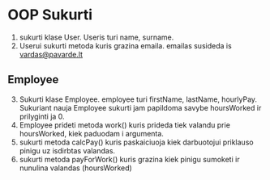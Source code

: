 # OOP Sukurti

1. sukurti klase User. Useris turi name, surname.
2. Userui sukurti metoda kuris grazina emaila. emailas susideda is vardas@pavarde.lt 
   
## Employee
3. Sukurti klase Employee. employee turi firstName, lastName, hourlyPay. Sukuriant nauja Employee sukurti jam papildoma savybe hoursWorked ir prilyginti ja 0. 
4. Employee prideti metoda work() kuris prideda tiek valandu prie hoursWorked, kiek paduodam i argumenta.
5. sukurti metoda calcPay() kuris paskaiciuoja kiek darbuotojui priklauso pinigu uz isdirbtas valandas.
6. sukurti metoda payForWork() kuris grazina kiek pinigu sumoketi ir nunulina valandas (hoursWorked)